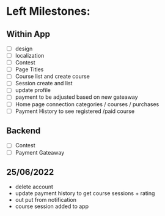 # Left Milestones:
## Within App
- [ ] design
- [ ] localization
- [ ] Contest
- [ ] Page Titles
- [ ] Course list and create course
- [ ] Session create and list
- [ ] update profile
- [ ] payment to be adjusted based on new gateaway
- [ ] Home page connection categories / courses / purchases
- [ ] Payment History to see registered /paid course

## Backend
- [ ] Contest
- [ ] Payment Gateaway

## 25/06/2022
- delete account
- update payment history to get course sessions + rating
- out put from notification
- course session added to app

